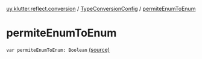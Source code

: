 [uy.klutter.reflect.conversion](../index.md) / [TypeConversionConfig](index.md) / [permiteEnumToEnum](.)


# permiteEnumToEnum
<code>var permiteEnumToEnum: Boolean</code> [(source)](https://github.com/kohesive/klutter/blob/master/reflect-core-jdk6/src/main/kotlin/uy/klutter/reflect/conversion/Converters.kt#L18)<br/>

